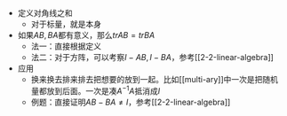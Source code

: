 - 定义对角线之和
  - 对于标量，就是本身
- 如果$AB,BA$都有意义，那么$trAB=trBA$
  - 法一：直接根据定义
  - 法二：对于方阵，可以考察$I-AB,I-BA$，参考[[2-2-linear-algebra]]
- 应用
  - 换来换去排来排去把想要的放到一起。比如[[multi-ary]]中一次是把随机量都放到后面。一次是凑$A^{-1}A$抵消成$I$
  - 例题：直接证明$AB-BA\ne I$，参考[[2-2-linear-algebra]]